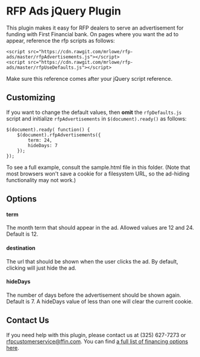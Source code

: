 
RFP Ads jQuery Plugin
======

This plugin makes it easy for RFP dealers to serve an advertisement for
funding with First Financial bank. On pages where you want the ad to appear,
reference the rfp scripts as follows:

    <script src="https://cdn.rawgit.com/mrlowe/rfp-ads/master/rfpAdvertisements.js"></script>
    <script src="https://cdn.rawgit.com/mrlowe/rfp-ads/master/rfpUseDefaults.js"></script>

Make sure this reference comes after your jQuery script reference.

## Customizing

If you want to change the default values, then **omit** the `rfpDefaults.js` script
and initialize `rfpAdvertisements` in `$(document).ready()` as follows:

    $(document).ready( function() {
        $(document).rfpAdvertisements({
            term: 24,
            hideDays: 7
        });
    });

To see a full example, consult the sample.html file in this folder. (Note that
most browsers won't save a cookie for a filesystem URL, so the ad-hiding
functionality may not work.)

## Options

#### term
The month term that should appear in the ad. Allowed values are 12 and 24. Default is 12.

#### destination
The url that should be shown when the user clicks the ad. By default, clicking will just hide the ad.

#### hideDays
The number of days before the advertisement should be shown again. Default is 7.
A hideDays value of less than one will clear the current cookie.

## Contact Us
If you need help with this plugin, please contact us at (325) 627-7273 or rfpcustomerservice@ffin.com. You can find [a full list of financing options here](https://mrlowe.github.io/rfp-ads/).

